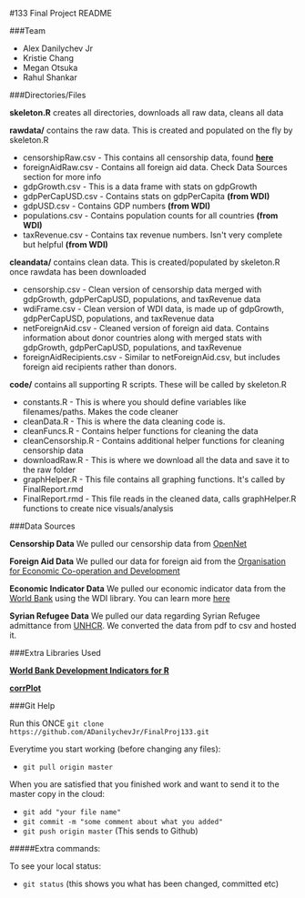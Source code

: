 #133 Final Project README

###Team

* Alex Danilychev Jr
* Kristie Chang
* Megan Otsuka
* Rahul Shankar

###Directories/Files

**skeleton.R** creates all directories, downloads all raw data, cleans all data

**rawdata/** contains the raw data. This is created and populated on the fly by skeleton.R
* censorshipRaw.csv - This contains all censorship data, found [**here**](https://opennet.net/research/data)
* foreignAidRaw.csv - Contains all foreign aid data. Check Data Sources section for more info
* gdpGrowth.csv - This is a data frame with stats on gdpGrowth
* gdpPerCapUSD.csv - Contains stats on gdpPerCapita **(from WDI)**
* gdpUSD.csv - Contains GDP numbers **(from WDI)**
* populations.csv - Contains population counts for all countries **(from WDI)**
* taxRevenue.csv - Contains tax revenue numbers. Isn't very complete but helpful **(from WDI)**

**cleandata/** contains clean data. This is created/populated by skeleton.R once rawdata has been downloaded
* censorship.csv - Clean version of censorship data merged with gdpGrowth, gdpPerCapUSD, populations, and taxRevenue data
* wdiFrame.csv - Clean version of WDI data, is made up of gdpGrowth, gdpPerCapUSD, populations, and taxRevenue data
* netForeignAid.csv - Cleaned version of foreign aid data. Contains information about donor countries along with merged stats with gdpGrowth, gdpPerCapUSD, populations, and taxRevenue
* foreignAidRecipients.csv - Similar to netForeignAid.csv, but includes foreign aid recipients rather than donors. 

**code/** contains all supporting R scripts. These will be called by skeleton.R
* constants.R       - This is where you should define variables like filenames/paths. Makes the code cleaner
* cleanData.R       - This is where the data cleaning code is. 
* cleanFuncs.R      - Contains helper functions for cleaning the data
* cleanCensorship.R - Contains additional helper functions for cleaning censorship data
* downloadRaw.R     - This is where we download all the data and save it to the raw folder
* graphHelper.R     - This file contains all graphing functions. It's called by FinalReport.rmd
* FinalReport.rmd   - This file reads in the cleaned data, calls graphHelper.R functions to create nice visuals/analysis

###Data Sources

**Censorship Data** We pulled our censorship data from [OpenNet](https://opennet.net/research/data)

**Foreign Aid Data** We pulled our data for foreign aid from the [Organisation for Economic Co-operation and Development](http://www.oecd.org/dac/stats/aid-at-a-glance.htm)

**Economic Indicator Data** We pulled our economic indicator data from the [World Bank](http://databank.worldbank.org/data/home.aspx) using the WDI library. You can learn more [here](https://github.com/vincentarelbundock/WDI)

**Syrian Refugee Data** We pulled our data regarding Syrian Refugee admittance from [UNHCR](http://data.unhcr.org/syrianrefugees/asylum.php). We converted the data from pdf to csv and hosted it. 

###Extra Libraries Used

[**World Bank Development Indicators for R**](https://github.com/vincentarelbundock/WDI)

[**corrPlot**](https://cran.r-project.org/web/packages/corrplot/corrplot.pdf) 

###Git Help

Run this ONCE `git clone https://github.com/ADanilychevJr/FinalProj133.git`

Everytime you start working (before changing any files):
* `git pull origin master`

When you are satisfied that you finished work and want to send it to the master copy in the cloud:
* `git add "your file name"`
* `git commit -m "some comment about what you added" `
* `git push origin master` (This sends to Github)

#####Extra commands: 

To see your local status: 
* `git status` (this shows you what has been changed, committed etc)

